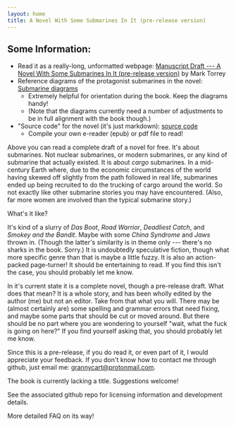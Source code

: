 ```yaml
---
layout: home
title: A Novel With Some Submarines In It (pre-release version)
---
```


[//]: # (Eventually, when there's more than one story, this page should be re-oriented towards the series, rather than the one book. Each story should just be part of this page.)

## Some Information:
* Read it as a really-long, unformatted webpage: [Manuscript Draft --- A Novel With Some Submarines In It (pre-release version)](content/Subworldbook1.html) by Mark Torrey
* Reference diagrams of the protagonist submarines in the novel: [Submarine diagrams](content/draft-layout_sub-diagrams.pdf) 
	* Extremely helpful for orientation during the book. Keep the diagrams handy!
	* (Note that the diagrams currently need a number of adjustments to be in full alignment with the book though.)
* "Source code" for the novel (it's just markdown): [source code](http://github.com/grannycart/subworld-book1/)
	* Compile your own e-reader (epub) or pdf file to read!

Above you can read a complete draft of a novel for free. It's about
submarines. Not nuclear submarines, or modern submarines, or any kind
of submarine that actually existed. It is about _cargo_ submarines. In
a mid-century Earth where, due to the economic circumstances of the
world having skewed off slightly from the path followed in real life,
submarines ended up being recruited to do the trucking of cargo 
around the world. So not exactly like other submarine stories you may
have encountered. (Also, far more women are involved than the typical
submarine story.)

What's it like? 

It's kind of a slurry of _Das Boot_, _Road Warrior_, _Deadliest Catch_, and
_Smokey and the Bandit_. Maybe with some _China Syndrome_ and _Jaws_ thrown
in. (Though the latter's similarity is in theme only --- there's no
sharks in the book. Sorry.) It is undoubtedly speculative fiction,
though what more specific genre than that is maybe a little fuzzy. It is
also an action-packed page-turner! It should be entertaining to read. If
you find this isn't the case, you should probably let me know.

In it's current state it is a complete novel, though a pre-release
draft. What does that mean? It is a whole story, and has been wholly
edited by the author (me) but not an editor. Take from that what you
will. There may be (almost certainly are) some spelling and grammar
errors that need fixing, and maybe some parts that should be cut or
moved around. But there should be no part where you are wondering to
yourself "wait, what the fuck is going on here?" If you find yourself
asking that, you should probably let me know.

Since this is a pre-release, if you do read it, or even part
of it, I would appreciate your feedback. If you don't know how to
contact me through github, just email me: grannycart@protonmail.com.

The book is currently lacking a title. 
Suggestions welcome!

See the associated github repo for licensing information and development
details.

More detailed FAQ on its way!

